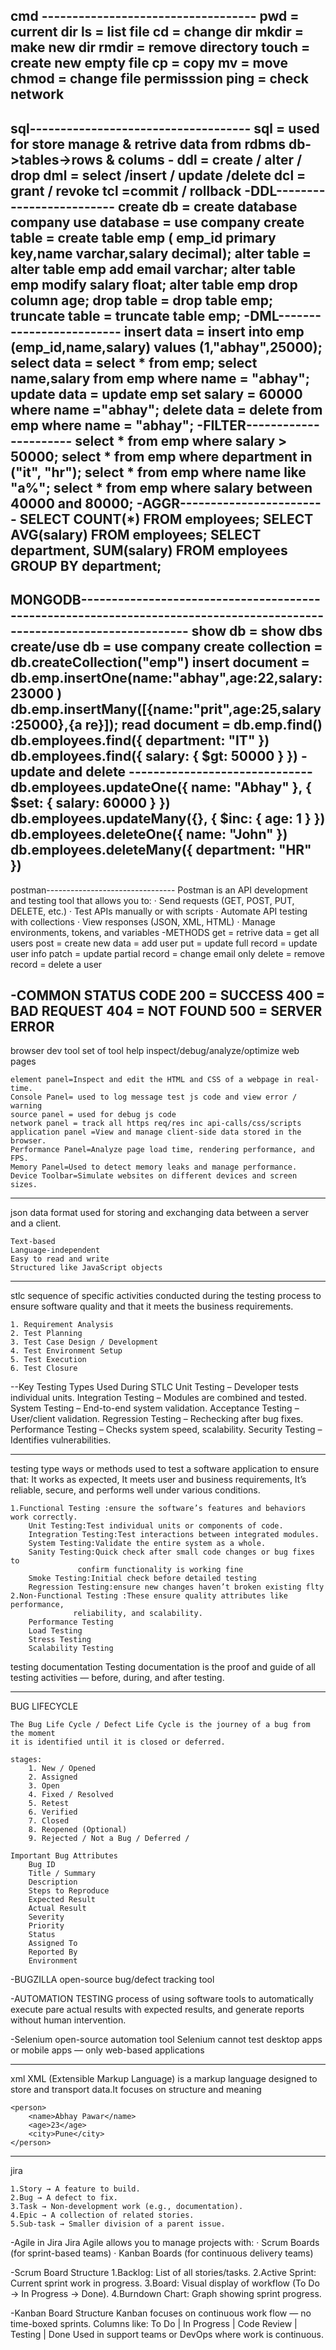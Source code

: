 cmd -----------------------------------
	pwd = current dir
	ls = list file
	cd = change dir	
	mkdir = make new dir
	rmdir = remove directory
	touch = create new empty file
	cp = copy
	mv = move
	chmod = change file permisssion
	ping = check network
---------------------------------------------------------------------------------------------------
sql------------------------------------
	sql = used for store manage & retrive data from rdbms
	db->tables->rows & colums
	-
	ddl = create / alter / drop
	dml = select /insert / update /delete
	dcl = grant / revoke
	tcl =commit / rollback 
-DDL-------------------------
	create db = create database company
	use database = use company
	create table = create table emp ( emp_id primary key,name varchar,salary decimal);
	alter table = alter table emp add email varchar;
		      alter table emp modify salary float;
		      alter table emp drop column age;
	drop table = drop table emp;
	truncate table = truncate table emp;
-DML-------------------------
	insert data = insert into emp (emp_id,name,salary) values (1,"abhay",25000);
	select data = select * from emp;
		      select name,salary from emp where name = "abhay";
	update data = update emp set salary = 60000 where name ="abhay";
	delete data = delete from emp where name = "abhay";
-FILTER----------------------
	select * from emp where salary > 50000;
	select * from emp where department in ("it", "hr");
	select * from emp where name like "a%";
	select * from emp where salary between 40000 and 80000;	
-AGGR------------------------
	SELECT COUNT(*) FROM employees;
	SELECT AVG(salary) FROM employees;
	SELECT department, SUM(salary) FROM employees GROUP BY department;
---------------------------------------------------------------------------------------------------------------
MONGODB-----------------------------------------------------------------------------------------------------------------------
	show db = show dbs
	create/use db = use company
	create collection = db.createCollection("emp")
	insert document = db.emp.insertOne(name:"abhay",age:22,salary:23000 )
			  db.emp.insertMany([{name:"prit",age:25,salary:25000},{a re}]);
	read document = db.emp.find()
			db.employees.find({ department: "IT" })
			db.employees.find({ salary: { $gt: 50000 } })
-update and delete ------------------------------
	db.employees.updateOne({ name: "Abhay" }, { $set: { salary: 60000 } })
	db.employees.updateMany({}, { $inc: { age: 1 } })
	db.employees.deleteOne({ name: "John" })
	db.employees.deleteMany({ department: "HR" })
-------------------------------------------------------------------------------------------
postman--------------------------------
	Postman is an API development and testing tool that allows you to:
		· Send requests (GET, POST, PUT, DELETE, etc.)
		· Test APIs manually or with scripts
		· Automate API testing with collections
		· View responses (JSON, XML, HTML)
		· Manage environments, tokens, and variables
-METHODS
	get = retrive data = get all users
	post = create new data = add user
	put = update full record = update user info
	patch = update partial record = change email only 
	delete = remove record = delete a user

-COMMON STATUS CODE 
	200 = SUCCESS
	400 = BAD REQUEST 
	404 = NOT FOUND
	500 = SERVER ERROR
-----------------------------------------------------------------------------------------
browser dev tool
	set of tool help inspect/debug/analyze/optimize web pages
	
	element panel=Inspect and edit the HTML and CSS of a webpage in real-time.
	Console Panel= used to log message test js code and view error / warning
	source panel = used for debug js code
	network panel = track all https req/res inc api-calls/css/scripts
	application panel =View and manage client-side data stored in the browser.
	Performance Panel=Analyze page load time, rendering performance, and FPS.
	Memory Panel=Used to detect memory leaks and manage performance.
	Device Toolbar=Simulate websites on different devices and screen sizes.
	
---------------------------------------------------------------------------------------------------
json
	data format used for storing and exchanging data between a server and a client.
	
	Text-based
	Language-independent
	Easy to read and write
	Structured like JavaScript objects
---------------------------------------------------------------------------------------------------
stlc
	sequence of specific activities conducted during the testing process to
	ensure software quality and that it meets the business requirements.
	
	1. Requirement Analysis
	2. Test Planning
	3. Test Case Design / Development
	4. Test Environment Setup
	5. Test Execution
	6. Test Closure

--Key Testing Types Used During STLC
	Unit Testing – Developer tests individual units.
	Integration Testing – Modules are combined and tested.
	System Testing – End-to-end system validation.
	Acceptance Testing – User/client validation.
	Regression Testing – Rechecking after bug fixes.
	Performance Testing – Checks system speed, scalability.
	Security Testing – Identifies vulnerabilities.
	
---------------------------------------------------------------------------------------------------
testing type
	ways or methods used to test a software application
	to ensure that:
			It works as expected,
			It meets user and business requirements,
			It’s reliable, secure, and performs well under various conditions.

	1.Functional Testing :ensure the software’s features and behaviors work correctly.
		Unit Testing:Test individual units or components of code.
		Integration Testing:Test interactions between integrated modules.
		System Testing:Validate the entire system as a whole.
		Sanity Testing:Quick check after small code changes or bug fixes to 	
			       confirm functionality is working fine
		Smoke Testing:Initial check before detailed testing
		Regression Testing:ensure new changes haven’t broken existing flty
	2.Non-Functional Testing :These ensure quality attributes like performance, 
				  reliability, and scalability.
		Performance Testing
		Load Testing
		Stress Testing	
	 	Scalability Testing
	 	
testing documentation
	Testing documentation is the proof and guide of all testing activities — before, 
	during, and after testing.
	
-----------------------------------------------------------------------------------------
BUG LIFECYCLE

	The Bug Life Cycle / Defect Life Cycle is the journey of a bug from the moment 
	it is identified until it is closed or deferred.
	
	stages:
		1. New / Opened
		2. Assigned
		3. Open
		4. Fixed / Resolved
		5. Retest
		6. Verified
		7. Closed
		8. Reopened (Optional)
		9. Rejected / Not a Bug / Deferred /
	
	Important Bug Attributes
		Bug ID
		Title / Summary
		Description
		Steps to Reproduce
		Expected Result
		Actual Result
		Severity
		Priority
		Status
		Assigned To
		Reported By
		Environment
		
-BUGZILLA
	open-source bug/defect tracking tool

-AUTOMATION TESTING
	process of using software tools to automatically execute pare actual
	results with expected results, and generate reports without human intervention.
	
-Selenium
	open-source automation tool
	Selenium cannot test desktop apps or mobile apps — only web-based applications
	
---------------------------------------------------------------------------------------------------------------------------------------------------------------
xml
	XML (Extensible Markup Language) is a markup language designed to store and 
	transport data.It focuses on structure and meaning 
	
	<person>
		<name>Abhay Pawar</name>
		<age>23</age>
		<city>Pune</city>
	</person>
	
-------------------------------------------------------------------------------------
jira
	
	1.Story → A feature to build.
	2.Bug → A defect to fix.
	3.Task → Non-development work (e.g., documentation).
	4.Epic → A collection of related stories.
	5.Sub-task → Smaller division of a parent issue.
	
-Agile in Jira
	Jira Agile allows you to manage projects with:
	· Scrum Boards (for sprint-based teams)
	· Kanban Boards (for continuous delivery teams)
	
-Scrum Board Structure
	1.Backlog: List of all stories/tasks.
	2.Active Sprint: Current sprint work in progress.
	3.Board: Visual display of workflow (To Do → In Progress → Done).
	4.Burndown Chart: Graph showing sprint progress.

-Kanban Board Structure
	Kanban focuses on continuous work flow — no time-boxed sprints.
	Columns like:
	To Do | In Progress | Code Review | Testing | Done
	Used in support teams or DevOps where work is continuous.




	
	
	
	
	
	
	
	
	
	
	
	
	
	
	
	
	
	
	
	
	
	
	
	
	
	
	
	
	
